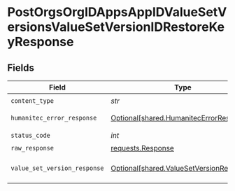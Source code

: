 # PostOrgsOrgIDAppsAppIDValueSetVersionsValueSetVersionIDRestoreKeyResponse


## Fields

| Field                                                                                      | Type                                                                                       | Required                                                                                   | Description                                                                                |
| ------------------------------------------------------------------------------------------ | ------------------------------------------------------------------------------------------ | ------------------------------------------------------------------------------------------ | ------------------------------------------------------------------------------------------ |
| `content_type`                                                                             | *str*                                                                                      | :heavy_check_mark:                                                                         | N/A                                                                                        |
| `humanitec_error_response`                                                                 | [Optional[shared.HumanitecErrorResponse]](../../models/shared/humanitecerrorresponse.md)   | :heavy_minus_sign:                                                                         | Invalid request<br/><br/>                                                                  |
| `status_code`                                                                              | *int*                                                                                      | :heavy_check_mark:                                                                         | N/A                                                                                        |
| `raw_response`                                                                             | [requests.Response](https://requests.readthedocs.io/en/latest/api/#requests.Response)      | :heavy_minus_sign:                                                                         | N/A                                                                                        |
| `value_set_version_response`                                                               | [Optional[shared.ValueSetVersionResponse]](../../models/shared/valuesetversionresponse.md) | :heavy_minus_sign:                                                                         | The resulting ValueSetVersion<br/><br/>                                                    |